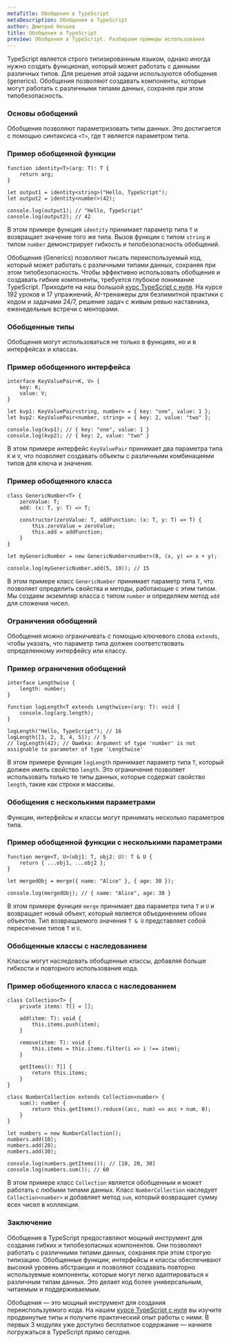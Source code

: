```yaml
---
metaTitle: Обобщения в TypeScript
metaDescription: Обобщения в TypeScript
author: Дмитрий Нечаев
title: Обобщения в TypeScript
preview: Обобщения в TypeScript. Разбираем примеры использования
---
```


TypeScript является строго типизированным языком, однако иногда нужно создать функционал, который может работать с данными различных типов. Для решения этой задачи используются обобщения (generics). Обобщения позволяют создавать компоненты, которые могут работать с различными типами данных, сохраняя при этом типобезопасность.

### Основы обобщений

Обобщения позволяют параметризовать типы данных. Это достигается с помощью синтаксиса `<T>`, где `T` является параметром типа.

### Пример обобщенной функции

```tsx
function identity<T>(arg: T): T {
    return arg;
}

let output1 = identity<string>("Hello, TypeScript");
let output2 = identity<number>(42);

console.log(output1); // "Hello, TypeScript"
console.log(output2); // 42

```

В этом примере функция `identity` принимает параметр типа `T` и возвращает значение того же типа. Вызов функции с типом `string` и типом `number` демонстрирует гибкость и типобезопасность обобщений.

Обобщения (Generics) позволяют писать переиспользуемый код, который может работать с различными типами данных, сохраняя при этом типобезопасность. Чтобы эффективно использовать обобщения и создавать гибкие компоненты, требуется глубокое понимание TypeScript. Приходите на наш большой [курс TypeScript с нуля](https://purpleschool.ru/course/typescript?utm_source=knowledgebase&utm_medium=text&utm_campaign=obobshcheniya-v-typescript). На курсе 192 уроков и 17 упражнений, AI-тренажеры для безлимитной практики с кодом и задачами 24/7, решение задач с живым ревью наставника, еженедельные встречи с менторами.

### Обобщенные типы

Обобщения могут использоваться не только в функциях, но и в интерфейсах и классах.

### Пример обобщенного интерфейса

```tsx
interface KeyValuePair<K, V> {
    key: K;
    value: V;
}

let kvp1: KeyValuePair<string, number> = { key: "one", value: 1 };
let kvp2: KeyValuePair<number, string> = { key: 2, value: "two" };

console.log(kvp1); // { key: "one", value: 1 }
console.log(kvp2); // { key: 2, value: "two" }

```

В этом примере интерфейс `KeyValuePair` принимает два параметра типа `K` и `V`, что позволяет создавать объекты с различными комбинациями типов для ключа и значения.

### Пример обобщенного класса

```tsx
class GenericNumber<T> {
    zeroValue: T;
    add: (x: T, y: T) => T;

    constructor(zeroValue: T, addFunction: (x: T, y: T) => T) {
        this.zeroValue = zeroValue;
        this.add = addFunction;
    }
}

let myGenericNumber = new GenericNumber<number>(0, (x, y) => x + y);

console.log(myGenericNumber.add(5, 10)); // 15

```

В этом примере класс `GenericNumber` принимает параметр типа `T`, что позволяет определить свойства и методы, работающие с этим типом. Мы создаем экземпляр класса с типом `number` и определяем метод `add` для сложения чисел.

### Ограничения обобщений

Обобщения можно ограничивать с помощью ключевого слова `extends`, чтобы указать, что параметр типа должен соответствовать определенному интерфейсу или классу.

### Пример ограничения обобщений

```tsx
interface Lengthwise {
    length: number;
}

function logLength<T extends Lengthwise>(arg: T): void {
    console.log(arg.length);
}

logLength("Hello, TypeScript"); // 16
logLength([1, 2, 3, 4, 5]); // 5
// logLength(42); // Ошибка: Argument of type 'number' is not assignable to parameter of type 'Lengthwise'

```

В этом примере функция `logLength` принимает параметр типа `T`, который должен иметь свойство `length`. Это ограничение позволяет использовать только те типы данных, которые содержат свойство `length`, такие как строки и массивы.

### Обобщения с несколькими параметрами

Функции, интерфейсы и классы могут принимать несколько параметров типа.

### Пример обобщенной функции с несколькими параметрами

```tsx
function merge<T, U>(obj1: T, obj2: U): T & U {
    return { ...obj1, ...obj2 };
}

let mergedObj = merge({ name: "Alice" }, { age: 30 });

console.log(mergedObj); // { name: "Alice", age: 30 }

```

В этом примере функция `merge` принимает два параметра типа `T` и `U` и возвращает новый объект, который является объединением обоих объектов. Тип возвращаемого значения `T & U` представляет собой пересечение типов `T` и `U`.

### Обобщенные классы с наследованием

Классы могут наследовать обобщенные классы, добавляя больше гибкости и повторного использования кода.

### Пример обобщенного класса с наследованием

```tsx
class Collection<T> {
    private items: T[] = [];

    add(item: T): void {
        this.items.push(item);
    }

    remove(item: T): void {
        this.items = this.items.filter(i => i !== item);
    }

    getItems(): T[] {
        return this.items;
    }
}

class NumberCollection extends Collection<number> {
    sum(): number {
        return this.getItems().reduce((acc, num) => acc + num, 0);
    }
}

let numbers = new NumberCollection();
numbers.add(10);
numbers.add(20);
numbers.add(30);

console.log(numbers.getItems()); // [10, 20, 30]
console.log(numbers.sum()); // 60

```

В этом примере класс `Collection` является обобщенным и может работать с любыми типами данных. Класс `NumberCollection` наследует `Collection<number>` и добавляет метод `sum`, который возвращает сумму всех чисел в коллекции.

### Заключение

Обобщения в TypeScript предоставляют мощный инструмент для создания гибких и типобезопасных компонентов. Они позволяют работать с различными типами данных, сохраняя при этом строгую типизацию. Обобщенные функции, интерфейсы и классы обеспечивают высокий уровень абстракции и позволяют создавать повторно используемые компоненты, которые могут легко адаптироваться к различным типам данных. Это делает код более универсальным, читаемым и поддерживаемым.

Обобщения — это мощный инструмент для создания переиспользуемого кода. На нашем [курсе TypeScript с нуля](https://purpleschool.ru/course/typescript?utm_source=knowledgebase&utm_medium=text&utm_campaign=obobshcheniya-v-typescript) вы изучите продвинутые типы и получите практический опыт работы с ними. В первых 3 модулях уже доступно бесплатное содержание — начните погружаться в TypeScript прямо сегодня.
